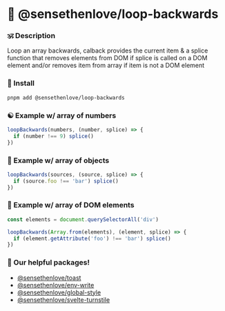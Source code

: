 # 🙏 @sensethenlove/loop-backwards


### 🕉 Description
Loop an array backwards, calback provides the current item & a splice function that removes elements from DOM if splice is called on a DOM element and/or removes item from array if item is not a DOM element


### 💞 Install
```bash
pnpm add @sensethenlove/loop-backwards
```

### ☯️ Example w/ array of numbers
```ts
loopBackwards(numbers, (number, splice) => {
  if (number !== 9) splice()
})
```


### 🧡 Example w/ array of objects
```ts
loopBackwards(sources, (source, splice) => {
  if (source.foo !== 'bar') splice()
})
```

### 💚 Example w/ array of DOM elements
```ts
const elements = document.querySelectorAll('div')

loopBackwards(Array.from(elements), (element, splice) => {
  if (element.getAttribute('foo') !== 'bar') splice()
})
```

### 💖 Our helpful packages!
* [@sensethenlove/toast](https://www.npmjs.com/package/@sensethenlove/toast)
* [@sensethenlove/env-write](https://www.npmjs.com/package/@sensethenlove/env-write)
* [@sensethenlove/global-style](https://www.npmjs.com/package/@sensethenlove/global-style)
* [@sensethenlove/svelte-turnstile](https://www.npmjs.com/package/@sensethenlove/svelte-turnstile)
